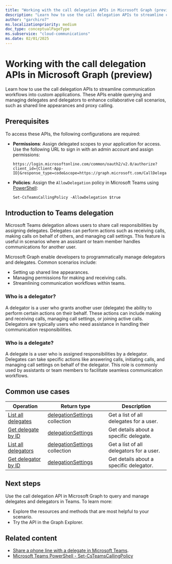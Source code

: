 ```yaml
---
title: "Working with the call delegation APIs in Microsoft Graph (preview)"
description: "Learn how to use the call delegation APIs to streamline communication workflows into custom applications."
author: "garchiro7"
ms.localizationpriority: medium
doc_type: conceptualPageType
ms.subservice: "cloud-communications"
ms.date: 02/01/2025
---
```


# Working with the call delegation APIs in Microsoft Graph (preview)

Learn how to use the call delegation APIs to streamline communication workflows into custom applications. These APIs enable querying and managing delegates and delegators to enhance collaborative call scenarios, such as shared line appearances and proxy calling.

## Prerequisites

To access these APIs, the following configurations are required:

- **Permissions**: Assign delegated scopes to your application for access. Use the following URL to sign in with an admin account and assign permissions:

   ```
   https://login.microsoftonline.com/common/oauth2/v2.0/authorize?client_id={Client-App-ID}&response_type=code&scope=https://graph.microsoft.com/CallDelegation.Read
   ```

- **Policies**: Assign the `AllowDelegation` policy in Microsoft Teams using [PowerShell](/powershell/module/teams/set-csteamscallingpolicy?view=teams-ps#-allowdelegation):

   ```
   Set-CsTeamsCallingPolicy -AllowDelegation $true
   ```

## Introduction to Teams delegation

Microsoft Teams delegation allows users to share call responsibilities by assigning delegates. Delegates can perform actions such as receiving calls, making calls on behalf of others, and managing call settings. This feature is useful in scenarios where an assistant or team member handles communications for another user.

Microsoft Graph enable developers to programmatically manage delegators and delegates. Common scenarios include:

- Setting up shared line appearances.
- Managing permissions for making and receiving calls.
- Streamlining communication workflows within teams.

### Who is a delegator?

A delegator is a user who grants another user (delegate) the ability to perform certain actions on their behalf. These actions can include making and receiving calls, managing call settings, or joining active calls. Delegators are typically users who need assistance in handling their communication responsibilities.

### Who is a delegate?

A delegate is a user who is assigned responsibilities by a delegator. Delegates can take specific actions like answering calls, initiating calls, and managing call settings on behalf of the delegator. This role is commonly used by assistants or team members to facilitate seamless communication workflows.

## Common use cases

| Operation                                          |  Return type                                                 |  Description                              |
|--------------------------                          |--------------------------------------------------------------|-------------------------------------------|
| [List all delegates](../api/callsettings-list-delegates.md)  |  [delegationSettings](../resources/delegationsettings.md) collection   | Get a list of all delegates for a user.  |
| [Get delegate by ID](../api/delegationsettings-get.md)   |  [delegationSettings](../resources/delegationsettings.md)              | Get details about a specific delegate.       |
| [List all delegators](../api/callsettings-list-delegators.md)|  [delegationSettings](../resources/delegationsettings.md) collection  | Get a list of all delegators for a user. |
| [Get delegator by ID](../api/delegationsettings-get.md) |  [delegationSettings](../resources/delegationsettings.md)             | Get details about a specific delegator.       |

## Next steps

Use the call delegation API in Microsoft Graph to query and manage delegates and delegators in Teams. To learn more:

- Explore the resources and methods that are most helpful to your scenario.
- Try the API in the Graph Explorer.

## Related content

- [Share a phone line with a delegate in Microsoft Teams](https://support.microsoft.com/office/share-a-phone-line-with-a-delegate-in-microsoft-teams-16307929-a51f-43fc-8323-3b1bf115e5a8).
- [Microsoft Teams PowerShell - Set-CsTeamsCallingPolicy](/powershell/module/teams/set-csteamscallingpolicy)